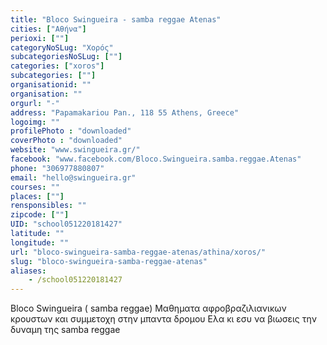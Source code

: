 ```yaml
---
title: "Bloco Swingueira - samba reggae Atenas"
cities: ["Αθήνα"]
perioxi: [""]
categoryNoSLug: "Χορός"
subcategoriesNoSLug: [""]
categories: ["xoros"]
subcategories: [""]
organisationid: ""
organisation: ""
orgurl: "-"
address: "Papamakariou Pan., 118 55 Athens, Greece"
logoimg: ""
profilePhoto : "downloaded"
coverPhoto : "downloaded"
website: "www.swingueira.gr/"
facebook: "www.facebook.com/Bloco.Swingueira.samba.reggae.Atenas"
phone: "306977880807"
email: "hello@swingueira.gr"
courses: ""
places: [""]
rensponsibles: ""
zipcode: [""]
UID: "school051220181427"
latitude: ""
longitude: ""
url: "bloco-swingueira-samba-reggae-atenas/athina/xoros/"
slug: "bloco-swingueira-samba-reggae-atenas"
aliases:
    - /school051220181427
---
```





Bloco Swingueira ( samba reggae) Μαθηματα αφροβραζιλιανικων κρουστων και συμμετοχη στην μπαντα δρομου Ελα κι εσυ να βιωσεις την δυναμη της samba reggae